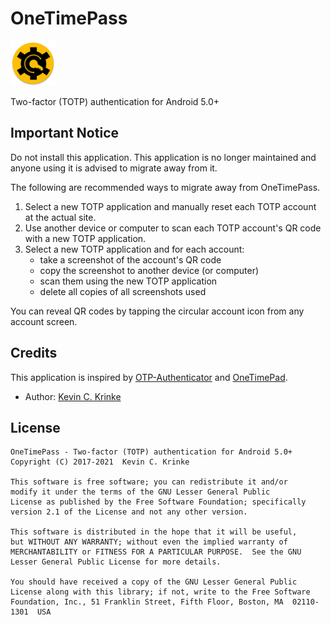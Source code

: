 # OneTimePass

![OneTimePass logo](./app/src/main/res/mipmap-hdpi/ic_logo_round.png "OneTimePass logo")

Two-factor (TOTP) authentication for Android 5.0+

## Important Notice

Do not install this application. This application is no longer maintained and anyone using it is advised to migrate away from it.

The following are recommended ways to migrate away from OneTimePass.

1. Select a new TOTP application and manually reset each TOTP account at the actual site.
1. Use another device or computer to scan each TOTP account's QR code with a new TOTP application.
1. Select a new TOTP application and for each account:
   - take a screenshot of the account's QR code
   - copy the screenshot to another device (or computer)
   - scan them using the new TOTP application
   - delete all copies of all screenshots used

You can reveal QR codes by tapping the circular account icon from any account screen.

## Credits

This application is inspired by [OTP-Authenticator](https://github.com/0xbb/otp-authenticator) and [OneTimePad](https://github.com/kckrinke/onetimepad).

* Author: [Kevin C. Krinke](https://github.com/kckrinke)

## License
```
OneTimePass - Two-factor (TOTP) authentication for Android 5.0+
Copyright (C) 2017-2021  Kevin C. Krinke

This software is free software; you can redistribute it and/or
modify it under the terms of the GNU Lesser General Public
License as published by the Free Software Foundation; specifically
version 2.1 of the License and not any other version.

This software is distributed in the hope that it will be useful,
but WITHOUT ANY WARRANTY; without even the implied warranty of
MERCHANTABILITY or FITNESS FOR A PARTICULAR PURPOSE.  See the GNU
Lesser General Public License for more details.

You should have received a copy of the GNU Lesser General Public
License along with this library; if not, write to the Free Software
Foundation, Inc., 51 Franklin Street, Fifth Floor, Boston, MA  02110-1301  USA
```
